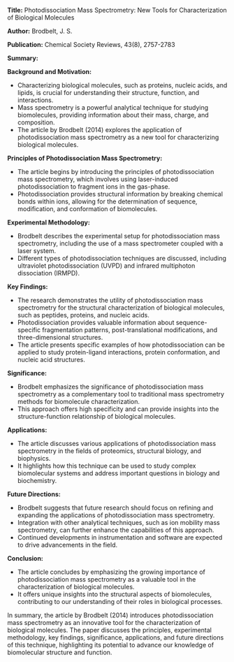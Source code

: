 **Title:** Photodissociation Mass Spectrometry: New Tools for Characterization of Biological Molecules

**Author:** Brodbelt, J. S.

**Publication:** Chemical Society Reviews, 43(8), 2757-2783

**Summary:**

**Background and Motivation:**

- Characterizing biological molecules, such as proteins, nucleic acids, and lipids, is crucial for understanding their structure, function, and interactions.
- Mass spectrometry is a powerful analytical technique for studying biomolecules, providing information about their mass, charge, and composition.
- The article by Brodbelt (2014) explores the application of photodissociation mass spectrometry as a new tool for characterizing biological molecules.

**Principles of Photodissociation Mass Spectrometry:**

- The article begins by introducing the principles of photodissociation mass spectrometry, which involves using laser-induced photodissociation to fragment ions in the gas-phase.
- Photodissociation provides structural information by breaking chemical bonds within ions, allowing for the determination of sequence, modification, and conformation of biomolecules.

**Experimental Methodology:**

- Brodbelt describes the experimental setup for photodissociation mass spectrometry, including the use of a mass spectrometer coupled with a laser system.
- Different types of photodissociation techniques are discussed, including ultraviolet photodissociation (UVPD) and infrared multiphoton dissociation (IRMPD).

**Key Findings:**

- The research demonstrates the utility of photodissociation mass spectrometry for the structural characterization of biological molecules, such as peptides, proteins, and nucleic acids.
- Photodissociation provides valuable information about sequence-specific fragmentation patterns, post-translational modifications, and three-dimensional structures.
- The article presents specific examples of how photodissociation can be applied to study protein-ligand interactions, protein conformation, and nucleic acid structures.

**Significance:**

- Brodbelt emphasizes the significance of photodissociation mass spectrometry as a complementary tool to traditional mass spectrometry methods for biomolecule characterization.
- This approach offers high specificity and can provide insights into the structure-function relationship of biological molecules.

**Applications:**

- The article discusses various applications of photodissociation mass spectrometry in the fields of proteomics, structural biology, and biophysics.
- It highlights how this technique can be used to study complex biomolecular systems and address important questions in biology and biochemistry.

**Future Directions:**

- Brodbelt suggests that future research should focus on refining and expanding the applications of photodissociation mass spectrometry.
- Integration with other analytical techniques, such as ion mobility mass spectrometry, can further enhance the capabilities of this approach.
- Continued developments in instrumentation and software are expected to drive advancements in the field.

**Conclusion:**

- The article concludes by emphasizing the growing importance of photodissociation mass spectrometry as a valuable tool in the characterization of biological molecules.
- It offers unique insights into the structural aspects of biomolecules, contributing to our understanding of their roles in biological processes.

In summary, the article by Brodbelt (2014) introduces photodissociation mass spectrometry as an innovative tool for the characterization of biological molecules. The paper discusses the principles, experimental methodology, key findings, significance, applications, and future directions of this technique, highlighting its potential to advance our knowledge of biomolecular structure and function.
